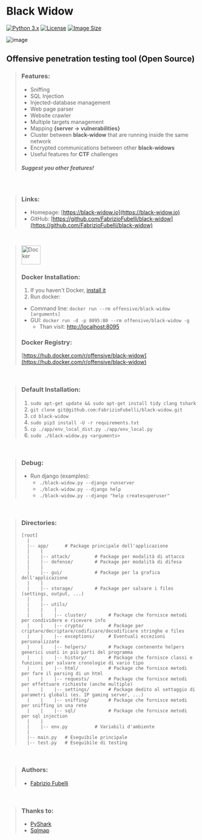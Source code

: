 # Black Widow

[![Python 3.x](https://img.shields.io/badge/python-3.x-yellow.svg)](https://www.python.org/) [![License](https://img.shields.io/badge/license-GPLv3-red.svg)](https://raw.githubusercontent.com/FabrizioFubelli/black-widow/master/LICENSE) [![Image Size](https://img.shields.io/microbadger/image-size/offensive/black-widow.svg)](https://hub.docker.com/r/offensive/black-widow)

![image](https://raw.githubusercontent.com/FabrizioFubelli/black-widow/master/resources/black-widow-img.png)


## Offensive penetration testing tool (Open Source)


> ### Features:
>  - Sniffing
>  - SQL Injection
>  - Injected-database management
>  - Web page parser
>  - Website crawler
>  - Multiple targets management
>  - Mapping **{server -> vulnerabilities}**
>  - Cluster between **black-widow** that are running inside the same network
>  - Encrypted communications between other **black-widows**
>  - Useful features for **CTF** challenges
> 
> ##### Suggest you other features!

<br/>

> ### Links:
> - Homepage: [https://black-widow.io](https://black-widow.io)
> - GitHub: [https://github.com/FabrizioFubelli/black-widow](https://github.com/FabrizioFubelli/black-widow)

<br/>

> <img src="https://docs.docker.com/favicons/docs@2x.ico" height="50px" title="Docker"/>
> 
> ### Docker Installation:
> 1. If you haven't Docker, [install it](https://docs.docker.com/install/linux/docker-ce/ubuntu)
> 2. Run docker:
>   - Command line: `docker run --rm offensive/black-widow [arguments]`
>   - GUI: `docker run -d -p 8095:80 --rm offensive/black-widow -g`
>       - Than visit: [http://localhost:8095](http://localhost:8095/)
>
> ### Docker Registry:
> [https://hub.docker.com/r/offensive/black-widow](https://hub.docker.com/r/offensive/black-widow)

<br/>

> ### Default Installation:
> 1. `sudo apt-get update && sudo apt-get install tidy clang tshark`
> 2. `git clone git@github.com:FabrizioFubelli/black-widow.git`
> 3. `cd black-widow`
> 4. `sudo pip3 install -U -r requirements.txt`
> 5. `cp ./app/env_local_dist.py ./app/env_local.py`
> 6. `sudo ./black-widow.py <arguments>`

<br/>

> ### Debug:
> - Run django (examples):
>   - `./black-widow.py --django runserver`
>   - `./black-widow.py --django help`
>   - `./black-widow.py --django "help createsuperuser"`

<br/>

> ### Directories:
> ```
> [root]
>   |
>   |-- app/      # Package principale dell'applicazione
>   |    |
>   |    |-- attack/         # Package per modalità di attacco
>   |    |-- defense/        # Package per modalità di difesa
>   |    |
>   |    |-- gui/            # Package per la grafica dell'applicazione
>   |    |
>   |    |-- storage/        # Package per salvare i files (settings, output, ...)
>   |    |
>   |    |-- utils/
>   |    |    |
>   |    |    |-- cluster/        # Package che fornisce metodi per condividere e ricevere info
>   |    |    |-- crypto/         # Package per criptare/decriptare/codificare/decodificare stringhe e files
>   |    |    |-- exceptions/     # Eventuali eccezioni personalizzate
>   |    |    |-- helpers/        # Package contenente helpers generici usati in più parti del programma
>   |    |    |-- history/        # Package che fornisce classi e funzioni per salvare cronologie di vario tipo
>   |    |    |-- html/           # Package che fornisce metodi per fare il parsing di un html
>   |    |    |-- requests/       # Package che fornisce metodi per effettuare richieste (anche multiple)
>   |    |    |-- settings/       # Package dedito al settaggio di parametri globali (es. IP gaming server, ...)
>   |    |    |-- sniffing/       # Package che fornisce metodi per sniffing in una rete
>   |    |    |-- sql/            # Package che fornisce metodi per sql injection
>   |    |
>   |    |-- env.py          # Variabili d'ambiente
>   |
>   |-- main.py   # Eseguibile principale
>   |-- test.py   # Eseguibile di testing
> ```

<br/>

> ### Authors:
>  -  [Fabrizio Fubelli](https://fabrizio.fubelli.org)

<br/>

> ### Thanks to:
>  - [PyShark](https://github.com/KimiNewt/pyshark)
>  - [Sqlmap](https://github.com/sqlmapproject/sqlmap)
